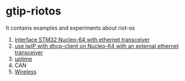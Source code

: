 # gtip-riotos
It contains examples and experiments about riot-os

1. [interface STM32 Nucleo-64 with ethernet transceiver](https://github.com/Ciusss89/gtip-riotos/tree/master/test_01)
2. [use lwIP with dhcp-client on Nucleo-64 with an external ethernet transceiver](https://github.com/Ciusss89/gtip-riotos/tree/master/test_02)
3. [uptime](https://github.com/Ciusss89/gtip-riotos/tree/master/test_03)
4. CAN
5. [Wireless](https://github.com/Ciusss89/gtip-riotos/tree/master/test_05)
